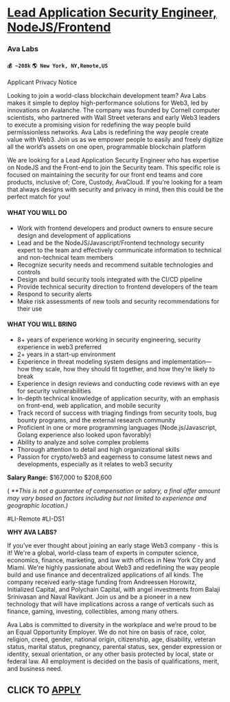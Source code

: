 # [Lead Application Security Engineer, NodeJS/Frontend](https://www.remotewlb.com/apply/lead-application-security-engineer-nodejs-frontend)  
### Ava Labs  
#### `💰 ~208k` `🌎 New York, NY,Remote,US`  

Applicant Privacy Notice

Looking to join a world-class blockchain development team? Ava Labs makes it simple to deploy high-performance solutions for Web3, led by innovations on Avalanche. The company was founded by Cornell computer scientists, who partnered with Wall Street veterans and early Web3 leaders to execute a promising vision for redefining the way people build permissionless networks. Ava Labs is redefining the way people create value with Web3. Join us as we empower people to easily and freely digitize all the world’s assets on one open, programmable blockchain platform

We are looking for a Lead Application Security Engineer who has expertise on NodeJS and the Front-end to join the Security team. This specific role is focused on maintaining the security for our front end teams and core products, inclusive of; Core, Custody, AvaCloud. If you're looking for a team that always designs with security and privacy in mind, then this could be the perfect match for you!

#### WHAT YOU WILL DO

  * Work with frontend developers and product owners to ensure secure design and development of applications
  * Lead and be the NodeJS/Javascript/Frontend technology security expert to the team and effectively communicate information to technical and non-technical team members
  * Recognize security needs and recommend suitable technologies and controls
  * Design and build security tools integrated with the CI/CD pipeline
  * Provide technical security direction to frontend developers of the team
  * Respond to security alerts
  * Make risk assessments of new tools and security recommendations for their use

#### WHAT YOU WILL BRING

  * 8+ years of experience working in security engineering, security experience in web3 preferred
  * 2+ years in a start-up environment
  * Experience in threat modeling system designs and implementation—how they scale, how they should fit together, and how they’re likely to break
  * Experience in design reviews and conducting code reviews with an eye for security vulnerabilities
  * In-depth technical knowledge of application security, with an emphasis on front-end, web application, and mobile security
  * Track record of success with triaging findings from security tools, bug bounty programs, and the external research community
  * Proficient in one or more programming languages (Node.js/Javascript, Golang experience also looked upon favorably)
  * Ability to analyze and solve complex problems
  * Thorough attention to detail and high organizational skills
  * Passion for crypto/web3 and eagerness to consume latest news and developments, especially as it relates to web3 security

**Salary Range:** $167,000 to $208,600

( _**This is not a guarantee of compensation or salary, a final offer amount may vary based on factors including but not limited to experience and geographic location.)_

#LI-Remote #LI-DS1

**WHY AVA LABS?**

If you've ever thought about joining an early stage Web3 company - this is it! We're a global, world-class team of experts in computer science, economics, finance, marketing, and law with offices in New York City and Miami. We're highly passionate about Web3 and redefining the way people build and use finance and decentralized applications of all kinds. The company received early-stage funding from Andreessen Horowitz, Initialized Capital, and Polychain Capital, with angel investments from Balaji Srinivasan and Naval Ravikant. Join us and be a pioneer in a new technology that will have implications across a range of verticals such as finance, gaming, investing, collectibles, among many others.

Ava Labs is committed to diversity in the workplace and we’re proud to be an Equal Opportunity Employer. We do not hire on basis of race, color, religion, creed, gender, national origin, citizenship, age, disability, veteran status, marital status, pregnancy, parental status, sex, gender expression or identity, sexual orientation, or any other basis protected by local, state or federal law. All employment is decided on the basis of qualifications, merit, and business need.

  
## CLICK TO [APPLY](https://www.remotewlb.com/apply/lead-application-security-engineer-nodejs-frontend)

